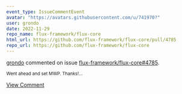 ```yaml
---
event_type: IssueCommentEvent
avatar: "https://avatars.githubusercontent.com/u/741970?"
user: grondo
date: 2022-11-29
repo_name: flux-framework/flux-core
html_url: https://github.com/flux-framework/flux-core/pull/4785
repo_url: https://github.com/flux-framework/flux-core
---
```


<a href='https://github.com/grondo' target='_blank'>grondo</a> commented on issue <a href='https://github.com/flux-framework/flux-core/pull/4785' target='_blank'>flux-framework/flux-core#4785</a>.

<small>Went ahead and set MWP. Thanks!...</small>

<a href='https://github.com/flux-framework/flux-core/pull/4785' target='_blank'>View Comment</a>